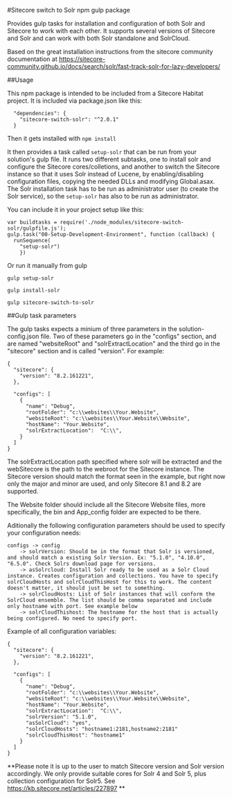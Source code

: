 #Sitecore switch to Solr npm gulp package

Provides gulp tasks for installation and configuration of both Solr and Sitecore to work with each other. 
It supports several versions of Sitecore and Solr and can work with both Solr standalone and SolrCloud. 



Based on the great installation instructions from the sitecore community documentation at
https://sitecore-community.github.io/docs/search/solr/fast-track-solr-for-lazy-developers/


##Usage

This npm package is intended to be included from a Sitecore Habitat project. It is included via package.json like this:

```
  "dependencies": {    
    "sitecore-switch-solr": "^2.0.1"
  }
```

Then it gets installed with ```npm install```

It then provides a task called ```setup-solr``` that can be run from your solution's gulp file. It runs two different subtasks, one to install solr and configure the Sitecore cores/colletions, and another
to switch the Sitecore instance so that it uses Solr instead of Lucene, by enabling/disabling configuration files, copying the needed DLLs and modifying Global.asax. 
The Solr installation task has to be run as administrator user (to create the Solr service), so the ```setup-solr``` has also to be run as administrator. 

You can include it in your project setup like this:
```
var buildtasks = require('./node_modules/sitecore-switch-solr/gulpfile.js');
gulp.task("00-Setup-Development-Environment", function (callback) {
  runSequence(    
    "setup-solr")
	})
```

Or run it manually from gulp

```
gulp setup-solr
```

```
gulp install-solr
```

```
gulp sitecore-switch-to-solr
```


##Gulp task parameters

The gulp tasks expects a minium of three parameters in the solution-config.json file. Two of these parameters go in the "configs" section, and are named "websiteRoot" and "solrExtractLocation" and the third go in the "sitecore" section and is called "version". For example:
```
{
  "sitecore": {
    "version": "8.2.161221",
  },

  "configs": [
    {
      "name": "Debug",
      "rootFolder": "c:\\websites\\Your.Website",
      "websiteRoot": "c:\\websites\\Your.Website\\Website",
      "hostName": "Your.Website",
      "solrExtractLocation":  "C:\\",
    }
  ]
}
```

The solrExtractLocation path specified where solr will be extracted and the webSitecore is the path to the webroot for the Sitecore instance. The Sitecore version should match the format seen in the example, but right now only the major and minor are used, and only Sitecore 8.1 and 8.2 are supported.

The Website folder should include all the Sitecore Website files, more specifically, the bin and App_config folder are expected to be there. 

Aditionally the following configuration parameters should be used to specify your configuration needs:
```
configs -> config 
	-> solrVersion: Should be in the format that Solr is versioned, and should match a existing Solr Version. Ex: "5.1.0", "4.10.0", "6.5.0". Check Solrs download page for versions.
	-> asSolrcloud: Install Solr ready to be used as a Solr Cloud instance. Creates configuration and collections. You have to specify solrCloudHosts and solrCloudThisHost for this to work. The content doesn't matter, it should just be set to something.
	-> solrCloudHosts: List of Solr instances that will conform the SolrCloud ensemble. The list should be comma separated and include only hostname with port. See example below
	-> solrCloudThishost: The hostname for the host that is actually being configured. No need to specify port. 
```

Example of all configuration variables:
```
{
  "sitecore": {
    "version": "8.2.161221",
  },

  "configs": [
    {
      "name": "Debug",
      "rootFolder": "c:\\websites\\Your.Website",
      "websiteRoot": "c:\\websites\\Your.Website\\Website",
      "hostName": "Your.Website",
      "solrExtractLocation":  "C:\\",
      "solrVersion": "5.1.0",
      "asSolrCloud": "yes",
      "solrCloudHosts": "hostname1:2181,hostname2:2181"
      "solrCloudThisHost": "hostname1"
    }
  ]
}
```
 
 **Please note it is up to the user to match Sitecore version and Solr version accordingly. We only provide suitable cores for Solr 4 and Solr 5, plus collection configuration for Solr5. See https://kb.sitecore.net/articles/227897 ** 
 
 